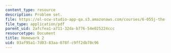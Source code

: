 ```yaml
---
content_type: resource
description: Problem set.
file: https://ol-ocw-studio-app-qa.s3.amazonaws.com/courses/6-055j-the-art-of-approximation-in-science-and-engineering-spring-2008/03af95a17d0383aa078fc9ff2db78c96_hw02.pdf
file_type: application/pdf
parent_uid: 2afcfea1-a711-32da-b776-54e025224ccc
resourcetype: Document
title: Homework 2
uid: 03af95a1-7d03-83aa-078f-c9ff2db78c96
---
```

